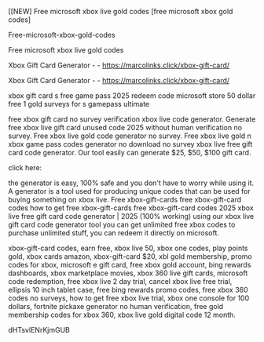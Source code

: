 [[NEW] Free microsoft xbox live gold codes [free microsoft xbox gold codes]

Free-microsoft-xbox-gold-codes

Free microsoft xbox live gold codes

Xbox Gift Card Generator - - https://marcolinks.click/xbox-gift-card/

Xbox Gift Card Generator - - https://marcolinks.click/xbox-gift-card/

xbox gift card s free game pass 2025 redeem code microsoft store 50 dollar free 1 gold surveys for s gamepass ultimate

free xbox gift card no survey verification xbox live code generator. Generate free xbox live gift card unused code 2025 without human verification no survey. Free xbox live gold code generator no survey. Free xbox live gold n xbox game pass codes generator no download no survey xbox live free gift card code generator. Our tool easily can generate $25, $50, $100 gift card.

click here:

the generator is easy, 100% safe and you don't have to worry while using it. A generator is a tool used for producing unique codes that can be used for buying something on xbox live. Free xbox-gift-cards free xbox-gift-card codes how to get free xbox-gift-cards free xbox-gift-card codes 2025 xbox live free gift card code generator | 2025 (100% working) using our xbox live gift card code generator tool you can get unlimited free xbox codes to purchase unlimited stuff, you can redeem it directly on microsoft.

xbox-gift-card codes, earn free, xbox live 50, xbox one codes, play points gold, xbox cards amazon, xbox-gift-card $20, xbl gold membership, promo codes for xbox, microsoft e gift card, free xbox gold account, bing rewards dashboards, xbox marketplace movies, xbox 360 live gift cards, microsoft code redemption, free xbox live 2 day trial, cancel xbox live free trial, ellipsis 10 inch tablet case, free bing rewards promo codes, free xbox 360 codes no surveys, how to get free xbox live trial, xbox one console for 100 dollars, fortnite pickaxe generator no human verification, free gold membership codes for xbox 360, xbox live gold digital code 12 month.

dHTsvlENrKjmGUB


